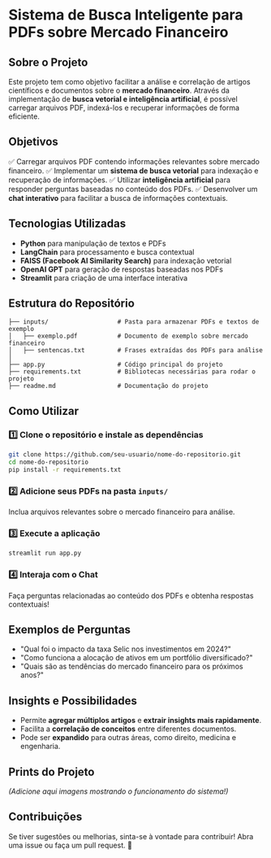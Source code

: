 #  Sistema de Busca Inteligente para PDFs sobre Mercado Financeiro

## Sobre o Projeto
Este projeto tem como objetivo facilitar a análise e correlação de artigos científicos e documentos sobre o **mercado financeiro**. Através da implementação de **busca vetorial e inteligência artificial**, é possível carregar arquivos PDF, indexá-los e recuperar informações de forma eficiente.

## Objetivos
✅ Carregar arquivos PDF contendo informações relevantes sobre mercado financeiro.
✅ Implementar um **sistema de busca vetorial** para indexação e recuperação de informações.
✅ Utilizar **inteligência artificial** para responder perguntas baseadas no conteúdo dos PDFs.
✅ Desenvolver um **chat interativo** para facilitar a busca de informações contextuais.

## Tecnologias Utilizadas
- **Python** para manipulação de textos e PDFs
- **LangChain** para processamento e busca contextual
- **FAISS (Facebook AI Similarity Search)** para indexação vetorial
- **OpenAI GPT** para geração de respostas baseadas nos PDFs
- **Streamlit** para criação de uma interface interativa

## Estrutura do Repositório
```
├── inputs/                   # Pasta para armazenar PDFs e textos de exemplo
│   ├── exemplo.pdf           # Documento de exemplo sobre mercado financeiro
│   ├── sentencas.txt         # Frases extraídas dos PDFs para análise
│
├── app.py                    # Código principal do projeto
├── requirements.txt          # Bibliotecas necessárias para rodar o projeto
├── readme.md                 # Documentação do projeto
```

## Como Utilizar
### 1️⃣ Clone o repositório e instale as dependências
```bash
git clone https://github.com/seu-usuario/nome-do-repositorio.git
cd nome-do-repositorio
pip install -r requirements.txt
```

### 2️⃣ Adicione seus PDFs na pasta `inputs/`
Inclua arquivos relevantes sobre o mercado financeiro para análise.

### 3️⃣ Execute a aplicação
```bash
streamlit run app.py
```

### 4️⃣ Interaja com o Chat
Faça perguntas relacionadas ao conteúdo dos PDFs e obtenha respostas contextuais!

## Exemplos de Perguntas
- "Qual foi o impacto da taxa Selic nos investimentos em 2024?"
- "Como funciona a alocação de ativos em um portfólio diversificado?"
- "Quais são as tendências do mercado financeiro para os próximos anos?"

## Insights e Possibilidades
- Permite **agregar múltiplos artigos** e **extrair insights mais rapidamente**.
- Facilita a **correlação de conceitos** entre diferentes documentos.
- Pode ser **expandido** para outras áreas, como direito, medicina e engenharia.

## Prints do Projeto
*(Adicione aqui imagens mostrando o funcionamento do sistema!)*

## Contribuições
Se tiver sugestões ou melhorias, sinta-se à vontade para contribuir!
Abra uma issue ou faça um pull request. 🚀



